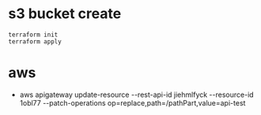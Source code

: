 # s3 bucket create
```
terraform init 
terraform apply
```

# aws 
- aws apigateway update-resource --rest-api-id jiehmlfyck --resource-id 1obl77 --patch-operations op=replace,path=/pathPart,value=api-test 